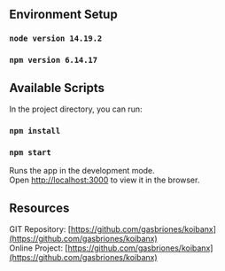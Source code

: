 ## Environment Setup
### `node version 14.19.2`
### `npm version 6.14.17`

## Available Scripts

In the project directory, you can run:
### `npm install` 
### `npm start`

Runs the app in the development mode.\
Open [http://localhost:3000](http://localhost:3000) to view it in the browser.

## Resources
GIT Repository: [https://github.com/gasbriones/koibanx](https://github.com/gasbriones/koibanx) \
Online Project: [https://github.com/gasbriones/koibanx](https://github.com/gasbriones/koibanx)



